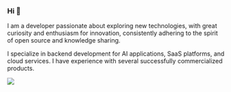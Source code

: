### Hi 👋

I am a developer passionate about exploring new technologies, with great curiosity and enthusiasm for innovation, consistently adhering to the spirit of open source and knowledge sharing.

I specialize in backend development for AI applications, SaaS platforms, and cloud services. I have experience with several successfully commercialized products.

<a href="https://github.com/xxnuo">
  <img align="center" src="https://github-readme-stats.vercel.app/api?username=xxnuo&theme=swift&show_icons=true" />
</a>
